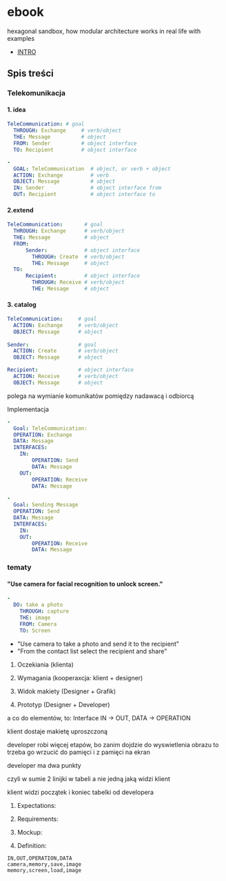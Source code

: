 # ebook
hexagonal sandbox, how modular architecture works in real life with examples

+ [INTRO](INTRO.md)


## Spis treści

### Telekomunikacja

#### 1. idea

```yml
TeleCommunication: # goal
  THROUGH: Exchange     # verb/object
  THE: Message          # object
  FROM: Sender          # object interface
  TO: Recipient         # object interface
```


```yml
-
  GOAL: TeleCommunication  # object, or verb + object
  ACTION: Exchange         # verb
  OBJECT: Message          # object
  IN: Sender               # object interface from
  OUT: Recipient           # object interface to
```

#### 2.extend


```yml
TeleCommunication:       # goal
  THROUGH: Exchange      # verb/object
  THE: Message           # object
  FROM:
      Sender:            # object interface
        THROUGH: Create  # verb/object
        THE: Message     # object
  TO:             
      Recipient:         # object interface
        THROUGH: Receive # verb/object
        THE: Message     # object
```

#### 3. catalog


```yml
TeleCommunication:     # goal
  ACTION: Exchange     # verb/object
  OBJECT: Message      # object
  
Sender:                # goal
  ACTION: Create       # verb/object
  OBJECT: Message      # object

Recipient:             # object interface
  ACTION: Receive      # verb/object
  OBJECT: Message      # object
```



polega na wymianie komunikatów pomiędzy nadawacą i odbiorcą


Implementacja





```yml
-
  Goal: TeleCommunication:
  OPERATION: Exchange
  DATA: Message
  INTERFACES:
    IN:
        OPERATION: Send
        DATA: Message
    OUT: 
        OPERATION: Receive
        DATA: Message
```


```yml
-
  Goal: Sending Message
  OPERATION: Send
  DATA: Message
  INTERFACES:
    IN:
    OUT:
        OPERATION: Receive
        DATA: Message
```





### tematy

#### "Use camera for facial recognition to unlock screen."

```yml
-
  DO: take a photo
    THROUGH: capture
    THE: image
    FROM: Camera
    TO: Screen
```


+ "Use camera to take a photo and send it to the recipient"
+ "From the contact list select the recipient and share"




1. Oczekiania (klienta)

2. Wymagania (kooperaxcja: klient + designer)

3. Widok makiety (Designer +  Grafik)

4. Prototyp (Designer + Developer)


a co do elementów, to:  Interface IN -> OUT, DATA -> OPERATION

klient dostaje makietę uproszczoną

developer robi więcej etapów, bo zanim dojdzie do wyswietlenia obrazu to trzeba go wrzucić do pamięci i z pamięci na ekran

developer ma dwa punkty

czyli w sumie 2 linijki w tabeli a nie jedną jaką widzi klient

klient widzi początek i koniec tabelki od developera





1. Expectations:


2. Requirements:


3. Mockup:


4. Definition:

```csv
IN,OUT,OPERATION,DATA
camera,memory,save,image
memory,screen,load,image
```



